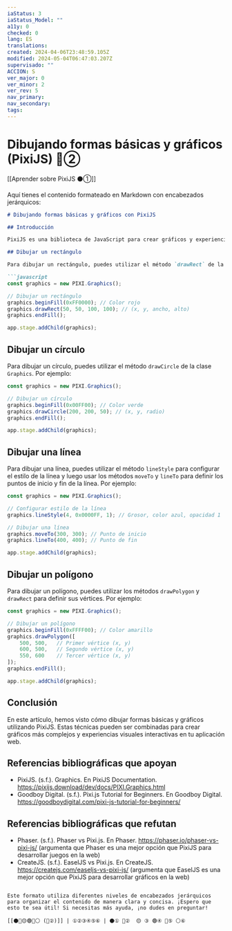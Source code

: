 ```yaml
---
iaStatus: 3
iaStatus_Model: ""
a11y: 0
checked: 0
lang: ES
translations: 
created: 2024-04-06T23:48:59.105Z
modified: 2024-05-04T06:47:03.207Z
supervisado: ""
ACCION: S
ver_major: 0
ver_minor: 2
ver_rev: 5
nav_primary: 
nav_secondary: 
tags:
---
```

# Dibujando formas básicas y gráficos (PixiJS) 🔴②

[[Aprender sobre PixiJS ⚫①]]

Aquí tienes el contenido formateado en Markdown con encabezados jerárquicos:

```markdown
# Dibujando formas básicas y gráficos con PixiJS

## Introducción

PixiJS es una biblioteca de JavaScript para crear gráficos y experiencias visuales interactivas en la web. Una de las características más poderosas de PixiJS es la capacidad de dibujar formas básicas y gráficos utilizando la clase `Graphics`. En este artículo, te mostraremos cómo dibujar rectángulos, círculos, líneas y polígonos utilizando PixiJS.

## Dibujar un rectángulo

Para dibujar un rectángulo, puedes utilizar el método `drawRect` de la clase `Graphics`. Por ejemplo:

```javascript
const graphics = new PIXI.Graphics();

// Dibujar un rectángulo
graphics.beginFill(0xFF0000); // Color rojo
graphics.drawRect(50, 50, 100, 100); // (x, y, ancho, alto)
graphics.endFill();

app.stage.addChild(graphics);
```

## Dibujar un círculo

Para dibujar un círculo, puedes utilizar el método `drawCircle` de la clase `Graphics`. Por ejemplo:

```javascript
const graphics = new PIXI.Graphics();

// Dibujar un círculo
graphics.beginFill(0x00FF00); // Color verde
graphics.drawCircle(200, 200, 50); // (x, y, radio)
graphics.endFill();

app.stage.addChild(graphics);
```

## Dibujar una línea

Para dibujar una línea, puedes utilizar el método `lineStyle` para configurar el estilo de la línea y luego usar los métodos `moveTo` y `lineTo` para definir los puntos de inicio y fin de la línea. Por ejemplo:

```javascript
const graphics = new PIXI.Graphics();

// Configurar estilo de la línea
graphics.lineStyle(4, 0x0000FF, 1); // Grosor, color azul, opacidad 1

// Dibujar una línea
graphics.moveTo(300, 300); // Punto de inicio
graphics.lineTo(400, 400); // Punto de fin

app.stage.addChild(graphics);
```

## Dibujar un polígono

Para dibujar un polígono, puedes utilizar los métodos `drawPolygon` y `drawRect` para definir sus vértices. Por ejemplo:

```javascript
const graphics = new PIXI.Graphics();

// Dibujar un polígono
graphics.beginFill(0xFFFF00); // Color amarillo
graphics.drawPolygon([
    500, 500,   // Primer vértice (x, y)
    600, 500,   // Segundo vértice (x, y)
    550, 600    // Tercer vértice (x, y)
]);
graphics.endFill();

app.stage.addChild(graphics);
```

## Conclusión

En este artículo, hemos visto cómo dibujar formas básicas y gráficos utilizando PixiJS. Estas técnicas pueden ser combinadas para crear gráficos más complejos y experiencias visuales interactivas en tu aplicación web.

## Referencias bibliográficas que apoyan

- PixiJS. (s.f.). Graphics. En PixiJS Documentation. <https://pixijs.download/dev/docs/PIXI.Graphics.html>
- Goodboy Digital. (s.f.). Pixi.js Tutorial for Beginners. En Goodboy Digital. <https://goodboydigital.com/pixi-js-tutorial-for-beginners/>

## Referencias bibliográficas que refutan

- Phaser. (s.f.). Phaser vs Pixi.js. En Phaser. <https://phaser.io/phaser-vs-pixi-js/> (argumenta que Phaser es una mejor opción que PixiJS para desarrollar juegos en la web)
-  CreateJS. (s.f.). EaselJS vs Pixi.js. En CreateJS. <https://createjs.com/easeljs-vs-pixi-js/> (argumenta que EaselJS es una mejor opción que PixiJS para desarrollar gráficos en la web)
```

Este formato utiliza diferentes niveles de encabezados jerárquicos para organizar el contenido de manera clara y concisa. ¡Espero que esto te sea útil! Si necesitas más ayuda, ¡no dudes en preguntar!

[[⚫🔴🟡🟢🔵⚪ (🔴②)]] | ①②③④⑤⑥ | ⚫① 🔴②  🟡 ③ 🟢④ 🔵⑤ ⚪⑥ 